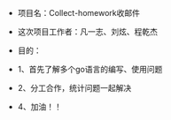 * 项目名：Collect-homework收邮件

* 这次项目工作者：凡一志、刘炫、程乾杰
* 目的：
 * 1、首先了解多个go语言的编写、使用问题
 * 2、分工合作，统计问题一起解决
 * 4、加油！！
